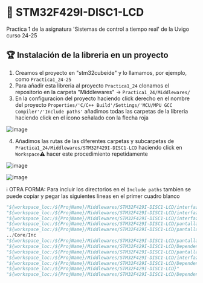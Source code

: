 # 🚀 STM32F429I-DISC1-LCD
Practica 1 de la asignatura 'Sistemas de control a tiempo real' de la Uvigo curso 24-25

## 🏆 Instalación de la libreria en un proyecto
1. Creamos el proyecto en "stm32cubeide" y lo llamamos, por ejemplo, como `Practica1_24-25`
2. Para añadir esta libreria al proyecto `Practica1_24` clonamos el repositorio en la carpeta "Middlewares" -> `Practica1_24/Middlewares/`
3. En la configuracion del proyecto haciendo click derecho en el nombre del proyecto `Properties/'C/C++ Build'/Settings/'MCU/MPU GCC Compiler'/'Include paths'` añadimos todas las carpetas de la libreria haciendo click en el icono señalado con la flecha roja

![image](https://github.com/user-attachments/assets/3d423f3b-959d-42b5-9787-a7b40991bb86)

4. Añadimos las rutas de las diferentes carpetas y subcarpetas de `Practica1_24/Middlewares/STM32F429I-DISC1-LCD` haciendo click en `Workspace`⚠️ hacer este procedimiento repetidamente

![image](https://github.com/user-attachments/assets/80266d75-9541-4e03-8599-7be901582192)

![image](https://github.com/user-attachments/assets/e07ce8a7-5722-41e4-ae47-e26b5b7dfbea)



ℹ️ OTRA FORMA: Para incluir los directorios en el `Include paths` tambien se puede copiar y pegar las siguientes lineas en el primer cuadro blanco

``` python
"${workspace_loc:/${ProjName}/Middlewares/STM32F429I-DISC1-LCD/interfazLCD/Colores}"
"${workspace_loc:/${ProjName}/Middlewares/STM32F429I-DISC1-LCD/interfazLCD/Componentes}"
"${workspace_loc:/${ProjName}/Middlewares/STM32F429I-DISC1-LCD/interfazLCD/Imagenes}"
"${workspace_loc:/${ProjName}/Middlewares/STM32F429I-DISC1-LCD/pantallaLCD/Componentes}"
"${workspace_loc:/${ProjName}/Middlewares/STM32F429I-DISC1-LCD/pantallaLCD/Imagenes}"
../Core/Inc
"${workspace_loc:/${ProjName}/Middlewares/STM32F429I-DISC1-LCD/pantallaLCD/juegosCaracteres}"
"${workspace_loc:/${ProjName}/Middlewares/STM32F429I-DISC1-LCD/Dependencias/Src}"
"${workspace_loc:/${ProjName}/Middlewares/STM32F429I-DISC1-LCD/pantallaLCD}"
"${workspace_loc:/${ProjName}/Middlewares/STM32F429I-DISC1-LCD/interfazLCD}"
"${workspace_loc:/${ProjName}/Middlewares/STM32F429I-DISC1-LCD/Dependencias}"
"${workspace_loc:/${ProjName}/Middlewares/STM32F429I-DISC1-LCD}"
"${workspace_loc:/${ProjName}/Middlewares/STM32F429I-DISC1-LCD/Dependencias/Inc}"
```
